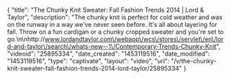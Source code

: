 {
    "title": "The Chunky Knit Sweater: Fall Fashion Trends 2014 | Lord & Taylor",
    "description": "The chunky knit is perfect for cold weather and was on the runway in a way we've never seen before. It's all about layering for fall. Throw on a fun cardigan or a chunky cropped sweater and you're set to go.\n\nhttp:\/\/www.lordandtaylor.com\/webapp\/wcs\/stores\/servlet\/en\/lord-and-taylor\/search\/whats-new--1\/Contemporary-Trends-Chunky-Knit",
    "videoid": "25895334",
    "date_created": "1453119516",
    "date_modified": "1453119516",
    "type": "captivate",
    "layout": "video",
    "url": "\/v\/the-chunky-knit-sweater-fall-fashion-trends-2014-lord-taylor\/25895334"
}